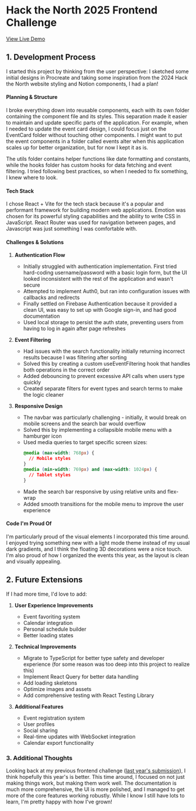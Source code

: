 # Hack the North 2025 Frontend Challenge

[View Live Demo](https://htn-frontend-challenge-one.vercel.app/)

## 1. Development Process

I started this project by thinking from the user perspective: I sketched some initial designs in Procreate and taking some inspiration from the 2024 Hack the North website styling and Notion components, I had a plan! 

#### Planning & Structure

I broke everything down into reusable components, each with its own folder containing the component file and its styles. This separation made it easier to maintain and update specific parts of the application. For example, when I needed to update the event card design, I could focus just on the EventCard folder without touching other components. I might want to put the event components in a folder called events alter when this application scales up for better organization, but for now I kept it as is.

The utils folder contains helper functions like date formatting and constants, while the hooks folder has custom hooks for data fetching and event filtering. I tried following best practices, so when I needed to fix something, I knew where to look. 

#### Tech Stack

I chose React + Vite for the tech stack because it's a popular and performant framework for building modern web applications. Emotion was chosen for its powerful styling capabilities and the ability to write CSS in JavaScript. React Router was used for navigation between pages, and Javascript was just something I was comfortable with.

#### Challenges & Solutions

1. **Authentication Flow**
   - Initially struggled with authentication implementation. First tried hard-coding username/password with a basic login form, but the UI looked inconsistent with the rest of the application and wasn't secure
   - Attempted to implement Auth0, but ran into configuration issues with callbacks and redirects
   - Finally settled on Firebase Authentication because it provided a clean UI, was easy to set up with Google sign-in, and had good documentation
   - Used local storage to persist the auth state, preventing users from having to log in again after page refreshes

2. **Event Filtering**
   - Had issues with the search functionality initially returning incorrect results because I was filtering after sorting
   - Solved this by creating a custom useEventFiltering hook that handles both operations in the correct order
   - Added debouncing to prevent excessive API calls when users type quickly
   - Created separate filters for event types and search terms to make the logic cleaner

3. **Responsive Design**
   - The navbar was particularly challenging - initially, it would break on mobile screens and the search bar would overflow
   - Solved this by implementing a collapsible mobile menu with a hamburger icon
   - Used media queries to target specific screen sizes:
     ```css
     @media (max-width: 768px) {
       // Mobile styles
     }
     @media (min-width: 769px) and (max-width: 1024px) {
       // Tablet styles
     }
     ```
   - Made the search bar responsive by using relative units and flex-wrap
   - Added smooth transitions for the mobile menu to improve the user experience

#### Code I'm Proud Of
I'm particularly proud of the visual elements I incorporated this time around. I enjoyed trying something new with a light mode theme instead of my usual dark gradients, and I think the floating 3D decorations were a nice touch. I'm also proud of how I organized the events this year, as the layout is clean and visually appealing.

## 2. Future Extensions

If I had more time, I'd love to add:

1. **User Experience Improvements**
   - Event favoriting system
   - Calendar integration
   - Personal schedule builder
   - Better loading states

2. **Technical Improvements**
   - Migrate to TypeScript for better type safety and developer experience (for some reason was too deep into this project to realize this)
   - Implement React Query for better data handling
   - Add loading skeletons
   - Optimize images and assets
   - Add comprehensive testing with React Testing Library

3. **Additional Features**
   - Event registration system
   - User profiles
   - Social sharing
   - Real-time updates with WebSocket integration
   - Calendar export functionality

### 3. Additional Thoughts

Looking back at my previous frontend challenge ([last year's submission](https://htn-frontend-awn7.vercel.app/)), I think hopefully this year's is better. This time around, I focused on not just making things work, but making them work well. The documentation is much more comprehensive, the UI is more polished, and I managed to get more of the core features working robustly. While I know I still have lots to learn, I'm pretty happy with how I've grown!
